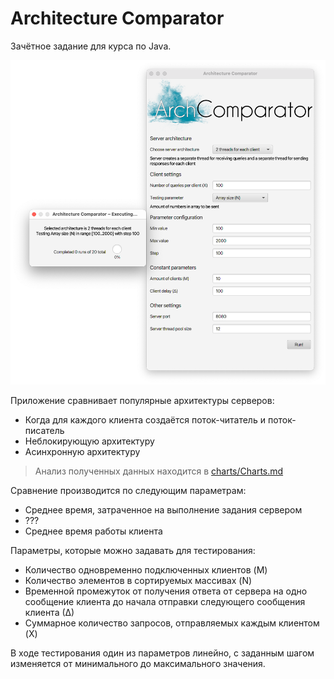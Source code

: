 # Architecture Comparator

Зачётное задание для курса по Java.

![Скриншот приложения](docs/screenshot.png)

Приложение сравнивает популярные архитектуры серверов:
* Когда для каждого клиента создаётся поток-читатель и 
  поток-писатель
* Неблокирующую архитектуру
* Асинхронную архитектуру

> Анализ полученных данных находится в 
> [charts/Charts.md](charts/Charts.md)

Сравнение производится по следующим параметрам:
* Среднее время, затраченное на выполнение задания сервером
* ???
* Среднее время работы клиента

Параметры, которые можно задавать для тестирования:
* Количество одновременно подключенных клиентов (M)
* Количество элементов в сортируемых массивах (N)
* Временной промежуток от получения ответа от сервера на 
  одно сообщение клиента до начала отправки следующего 
  сообщения клиента (∆)
* Суммарное количество запросов, отправляемых каждым 
  клиентом (X)

В ходе тестирования один из параметров линейно, с заданным 
шагом изменяется от минимального до максимального значения.
